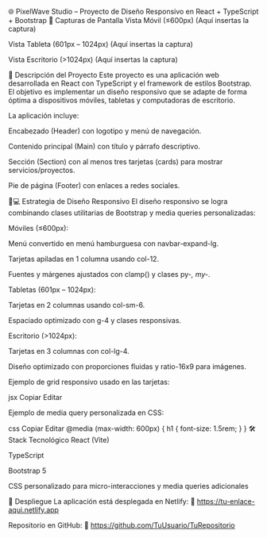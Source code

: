 🌐 PixelWave Studio – Proyecto de Diseño Responsivo en React + TypeScript + Bootstrap
📸 Capturas de Pantalla
Vista Móvil (≤600px)
(Aquí insertas la captura)

Vista Tableta (601px – 1024px)
(Aquí insertas la captura)

Vista Escritorio (>1024px)
(Aquí insertas la captura)

🎯 Descripción del Proyecto
Este proyecto es una aplicación web desarrollada en React con TypeScript y el framework de estilos Bootstrap.
El objetivo es implementar un diseño responsivo que se adapte de forma óptima a dispositivos móviles, tabletas y computadoras de escritorio.

La aplicación incluye:

Encabezado (Header) con logotipo y menú de navegación.

Contenido principal (Main) con título y párrafo descriptivo.

Sección (Section) con al menos tres tarjetas (cards) para mostrar servicios/proyectos.

Pie de página (Footer) con enlaces a redes sociales.

📱💻 Estrategia de Diseño Responsivo
El diseño responsivo se logra combinando clases utilitarias de Bootstrap y media queries personalizadas:

Móviles (≤600px):

Menú convertido en menú hamburguesa con navbar-expand-lg.

Tarjetas apiladas en 1 columna usando col-12.

Fuentes y márgenes ajustados con clamp() y clases py-*, my-*.

Tabletas (601px – 1024px):

Tarjetas en 2 columnas usando col-sm-6.

Espaciado optimizado con g-4 y clases responsivas.

Escritorio (>1024px):

Tarjetas en 3 columnas con col-lg-4.

Diseño optimizado con proporciones fluidas y ratio-16x9 para imágenes.

Ejemplo de grid responsivo usado en las tarjetas:

jsx
Copiar
Editar
<div className="col-12 col-sm-6 col-lg-4">
Ejemplo de media query personalizada en CSS:

css
Copiar
Editar
@media (max-width: 600px) {
  h1 { font-size: 1.5rem; }
}
🛠️ Stack Tecnológico
React (Vite)

TypeScript

Bootstrap 5

CSS personalizado para micro-interacciones y media queries adicionales

🚀 Despliegue
La aplicación está desplegada en Netlify:
🔗 https://tu-enlace-aqui.netlify.app

Repositorio en GitHub:
🔗 https://github.com/TuUsuario/TuRepositorio

